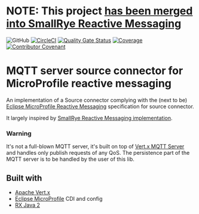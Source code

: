 # NOTE: This project [has been merged into SmallRye Reactive Messaging](https://github.com/smallrye/smallrye-reactive-messaging/pull/185)


![GitHub](https://img.shields.io/github/license/Agaetis-IT/agaetis-reactive-messaging-mqtt-server)
[![CircleCI](https://circleci.com/gh/Agaetis-IT/agaetis-reactive-messaging-mqtt-server.svg?style=svg)](https://circleci.com/gh/Agaetis-IT/agaetis-reactive-messaging-mqtt-server)
[![Quality Gate Status](https://sonarcloud.io/api/project_badges/measure?project=agaetis-reactive-messaging-mqtt-server&metric=alert_status)](https://sonarcloud.io/dashboard?id=agaetis-reactive-messaging-mqtt-server)
[![Coverage](https://sonarcloud.io/api/project_badges/measure?project=agaetis-reactive-messaging-mqtt-server&metric=coverage)](https://sonarcloud.io/dashboard?id=agaetis-reactive-messaging-mqtt-server)
[![Contributor Covenant](https://img.shields.io/badge/Contributor%20Covenant-v1.4%20adopted-ff69b4.svg)](CODE_OF_CONDUCT.md)

# MQTT server source connector for MicroProfile reactive messaging

An implementation of a Source connector complying with the (next to be) [Eclipse MicroProfile 
Reactive Messaging](https://github.com/eclipse/microprofile-reactive-messaging) specification for source connector.

It largely inspired by [SmallRye Reactive Messaging implementation](https://github.com/smallrye/smallrye-reactive-messaging).

### Warning

It's not a full-blown MQTT server, it's built on top of
[Vert.x MQTT Server](https://github.com/vert-x3/vertx-mqtt) and handles only publish requests of 
any QoS. The persistence part of the MQTT server is to be handled by the user of this lib.

## Built with

- [Apache Vert.x](https://vertx.io)
- [Eclipse MicroProfile](https://microprofile.io/) CDI and config
- [RX Java 2](https://github.com/ReactiveX/RxJava)

